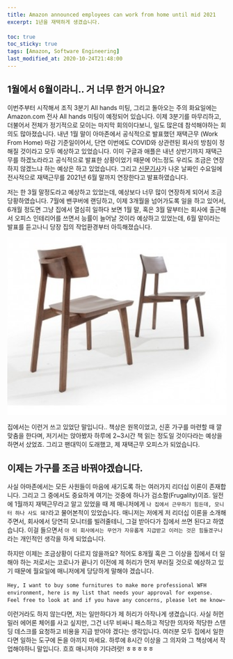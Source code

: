 ```yaml
---
title: Amazon announced employees can work from home until mid 2021
excerpt: 1년을 재택하게 생겼습니다.

toc: true
toc_sticky: true
tags: [Amazon, Software Engineering]
last_modified_at: 2020-10-24T21:48:00
---
```


1월에서 6월이라니.. 거 너무 한거 아니요?
--------

이번주부터 시작해서 조직 3분기 All hands 미팅, 그리고 돌아오는 주의 화요일에는 Amazon.com 전사 All hands 미팅이 예정되어 있습니다. 이제 3분기를 마무리하고, 더불어서 전체가 정기적으로 모이는 마지막 회의이다보니, 일도 많은데 참석해야하는 회의도 많아졌습니다. 내년 1월 말이 아마존에서 공식적으로 발표했던 재택근무 (Work From Home) 마감 기준일이어서, 단연 이번에도 COVID와 상관련된 회사의 방침이 정해질 것이라고 모두 예상하고 있었습니다. 이미 구글과 애플은 내년 상반기까지 재택근무를 하겠노라라고 공식적으로 발표한 상황이었기 때문에 어느정도 우리도 조금은 연장하지 않겠느냐 하는 예상은 하고 있었습니다. 그리고 [신문기사](https://www.cnn.com/2020/10/21/tech/amazon-work-from-home-june-2021/index.html)가 나온 날짜인 수요일에 전사적으로 재택근무를 2021년 6월 말까지 연장한다고 발표하였습니다.

저는 한 3월 말정도라고 예상하고 있었는데, 예상보다 너무 많이 연장하게 되어서 조금 당황하였습니다. 7월에 밴쿠버에 랜딩하고, 이제 3개월을 넘어가도록 일을 하고 있어서, 6개월 정도면 그냥 집에서 열심히 일하다 보면 1월 말, 혹은 3월 말부터는 회사에 출근해서 오피스 인테리어를 쓰면서 능률이 늘어날 것이라 예상하고 있었는데, 6월 말이라는 발표를 듣고나니 당장 집의 작업환경부터 아득해졌습니다.

![home_chair](../img/post/201024/Chair.png)

집에서는 이런거 쓰고 있었단 말입니다.. 책상은 원목이었고, 신혼 가구를 마련할 때 깔맞춤을 한다며, 저기서는 앉아봤자 하루에 2~3시간 책 읽는 정도일 것이다라는 예상을 하면서 샀었죠. 그리고 팬대믹이 도래했고, 제 재택근무 오피스가 되었습니다.

이제는 가구를 조금 바꿔야겠습니다.
------
사실 아마존에서는 모든 사원들이 마음에 새기도록 하는 여러가지 리더십 이론이 존재합니다. 그리고 그 중에서도 중요하게 여기는 것중에 하나가 검소함(Frugality)이죠. 일전에 1월까지 재택근무라고 알고 있었을 때 제 매니저에게 `나 집에서 근무하기 힘든데, 모니터 하나 사도 돼?`라고 물어본적이 있었습니다. 매니저는 저에게 저 리더십 이론을 소개해 주면서, 회사에서 당연히 모니터를 빌려줄테니, 그걸 받아다가 집에서 쓰면 된다고 하였습니다. 이걸 들으면서 `아 이 회사에서는 무언가 자유롭게 지급받고 이러는 것은 힘들겠구나`라는 개인적인 생각을 하게 되었습니다.

하지만 이제는 조금상황이 다르지 않을까요? 적어도 8개월 혹은 그 이상을 집에서 더 일해야 하는 저로서는 코로나가 끝나기 이전에 제 허리가 먼저 부러질 것으로 예상하고 있기 때문에 월요일에 매니저에게 당당하게 말해야 겠습니다.

`Hey, I want to buy some furnitures to make more professional WFH environment, here is my list that needs your approval for expense. Feel free to look at and if you have any concerns, please let me know~`

이런거라도 하지 않는다면, 저는 일만하다가 제 허리가 아작나게 생겼습니다. 사실 허먼 밀러 에어론 체어를 사고 싶지만, 그건 너무 비싸니 패스하고 적당한 의자와 적당한 스탠딩 데스크를 요청하고 비용을 지급 받아야 겠다는 생각입니다. 여러분 모두 집에서 일한다면 일하는 도구에 돈을 아끼지 마세요. 하루에 8시간 이상을 그 의자와 그 책상에서 작업해야하니 말입니다. 흐흐 매니저야 기다려랏! ㅎㅎㅎㅎㅎ